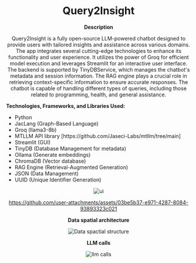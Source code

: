 <div align="center">
<h1>Query2Insight</h1>

<p><strong>Description </strong></p>
  <p>Query2Insight is a fully open-source LLM-powered chatbot designed to provide users with tailored insights and assistance across various domains. The app integrates several cutting-edge technologies to enhance its functionality and user experience. It utilizes the power of Groq for efficient model execution and leverages Streamlit for an interactive user interface. The backend is supported by TinyDBService, which manages the chatbot's metadata and session information. The RAG engine plays a crucial role in retrieving context-specific information to ensure accurate responses. The chatbot is capable of handling different types of queries, including those related to programming, health, and general assistance.</p>
  
  
  <div align="left">
  <p><strong>Technologies, Frameworks, and Libraries Used:</strong></p>
    
  <ul>
    <li>Python</li>
    <li>JacLang (Graph-Based Language)</li>
    <li>Groq (llama3-8b)</li>
    <li>MTLLM API library [https://github.com/Jaseci-Labs/mtllm/tree/main] </li>
    <li>Streamlit (GUI)</li>
    <li>TinyDB (Database Management for metadata)</li>
    <li>Ollama (Generate embeddings)</li>
    <li>ChromaDB (Vector database)</li>
    <li>RAG Engine (Retrieval-Augmented Generation)</li>
    <li>JSON (Data Management)</li>
    <li>UUID (Unique Identifier Generation)</li> 
  </ul>
</div>

![ui](https://github.com/user-attachments/assets/43f19ed9-cd85-440c-b16e-bad94903ee71)


https://github.com/user-attachments/assets/03be5b37-e971-4287-8084-93893323c021

<p><strong>Data spatial architecture</strong></p>

![Data spactial structure](https://github.com/user-attachments/assets/a00294e4-089b-42de-92a6-d178eb93a65a)

<p><strong>LLM calls</strong></p>

![llm calls](https://github.com/user-attachments/assets/f67854ef-d5ce-4059-808e-dce323e5ac73)
 
</div>
